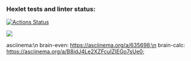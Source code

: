 ### Hexlet tests and linter status:
[![Actions Status](https://github.com/SierraMoiseevna/frontend-project-44/actions/workflows/hexlet-check.yml/badge.svg)](https://github.com/SierraMoiseevna/frontend-project-44/actions)

<a href="https://codeclimate.com/github/SierraMoiseevna/frontend-project-44/maintainability"><img src="https://api.codeclimate.com/v1/badges/6af649e830b701eac8da/maintainability" /></a>

asciinema:\n 
brain-even: https://asciinema.org/a/635698;\n
brain-calc: https://asciinema.org/a/B8idJ4Le2XZFcuIZIEGo7sUe0;

